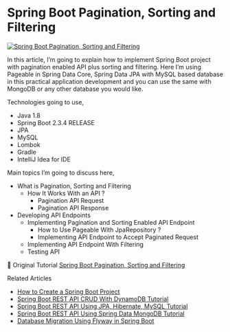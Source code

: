 # Spring Boot Pagination, Sorting and Filtering

<a href="https://javatodev.com/spring-boot-pagination-sorting-and-filtering/" target="blank">
    <img align="center" src="https://javatodev.com/wp-content/uploads/2020/12/Spring-Boot-Pagination-Sorting-and-Filtering-800x450.png" 
alt="Spring Boot Pagination, Sorting and Filtering"/></a>

<p align="left">
In this article, I’m going to explain how to implement Spring Boot project with pagination enabled API plus sorting and filtering. 
Here I’m using Pageable in Spring Data Core, Spring Data JPA with MySQL based database in this practical application development and you 
can use the same with MongoDB or any other database you would like.

Technologies going to use,

- Java 1.8
- Spring Boot 2.3.4 RELEASE
- JPA
- MySQL
- Lombok
- Gradle
- IntelliJ Idea for IDE

Main topics I’m going to discuss here,

- What is Pagination, Sorting and Filtering
    - How It Works With an API ?
        - Pagination API Request
        - Pagination API Response
- Developing API Endpoints
    - Implementing Pagination and Sorting Enabled API Endpoint
        - How to Use Pageable With JpaRepository ?
        - Implementing API Endpoint to Accept Paginated Request
    - Implementing API Endpoint With Filtering
    - Testing API

</p>

📄 Original Tutorial [Spring Boot Pagination, Sorting and Filtering](https://javatodev.com/spring-boot-pagination-sorting-and-filtering/)

Related Articles

- [How to Create a Spring Boot Project](https://javatodev.com/how-to-create-a-spring-boot-project/)
- [Spring Boot REST API CRUD With DynamoDB Tutorial](https://javatodev.com/spring-boot-dynamo-db-crud-tutorial/)
- [Spring Boot REST API Using JPA, Hibernate, MySQL Tutorial](https://javatodev.com/spring-boot-mysql/)
- [Spring Boot REST API Using Spring Data MongoDB Tutorial](https://javatodev.com/spring-boot-mongodb-crud-api/)
- [Database Migration Using Flyway in Spring Boot](https://javatodev.com/flyway-spring-boot/)